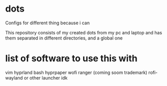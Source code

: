 # dots
Configs for different thing because i can

This repository consists of my created dots from my pc and laptop and has them separated in different directories, and a global one

# list of software to use this with
vim
hyprland
bash
hyprpaper
wofi
ranger (coming soom trademark)
rofi-wayland or other launcher idk

